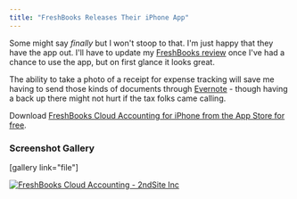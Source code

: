 ```yaml
---
title: "FreshBooks Releases Their iPhone App"
---
```

<p>Some might say <em>finally</em> but I won't stoop to that. I'm just happy that they have the app out. I'll have to update my <a href="https://chrisenns.com/recommends/freshbooks/">FreshBooks review</a> once I've had a chance to use the app, but on first glance it looks great.</p>
<p>The ability to take a photo of a receipt for expense tracking will save me having to send those kinds of documents through <a href="https://evernote.com">Evernote</a> - though having a back up there might not hurt if the tax folks came calling.</p>
<p>Download <a href="https://target.georiot.com/Proxy.ashx?grid=9646&id=6PFrOqNV4B8&offerid=162397&type=3&subid=0&tmpid=3664&RD_PARM1=http%253A%252F%252Fitunes.apple.com%252Fca%252Fapp%252Ffreshbooks-cloud-accounting%252Fid542796025%253Fmt%253D8%2526uo%253D4%2526partnerId%253D30" target="itunes_store">FreshBooks Cloud Accounting for iPhone from the App Store for free</a>.</p>
<h3>Screenshot Gallery</h3>
<p>[gallery link="file"]</p>
<p><a href="https://target.georiot.com/Proxy.ashx?grid=9646&id=6PFrOqNV4B8&offerid=162397&type=3&subid=0&tmpid=3664&RD_PARM1=http%253A%252F%252Fitunes.apple.com%252Fca%252Fapp%252Ffreshbooks-cloud-accounting%252Fid542796025%253Fmt%253D8%2526uo%253D4%2526partnerId%253D30" target="itunes_store"><img src="https://r.mzstatic.com/images/web/linkmaker/badge_appstore-lrg.gif" alt="FreshBooks Cloud Accounting - 2ndSite Inc" style="border: 0;"/></a></p>
